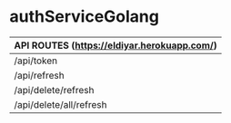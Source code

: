 # authServiceGolang

|API ROUTES (https://eldiyar.herokuapp.com/)|
|-----------------------|
|/api/token             |
|/api/refresh           |
|/api/delete/refresh    |
|/api/delete/all/refresh|